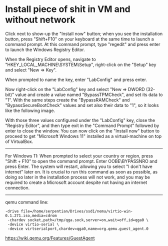 # Install piece of shit in VM and without network

Click next to show-up the "Install now" button; when you see the installation
button, press "Shift+F10" on your keyboard at the same time to launch a command
prompt. At this command prompt, type "regedit" and press enter to launch the
Windows Registry Editor.

When the Registry Editor opens, navigate to "HKEY_LOCAL_MACHINE\SYSTEM\Setup",
right-click on the "Setup" key and select "New => Key".

When prompted to name the key, enter "LabConfig" and press enter.

Now right-click on the "LabConfig" key and select "New => DWORD  (32-bit)"
value and create a value named "BypassTPMCheck", and set its data to "1". With
the same steps create the "BypassRAMCheck" and "BypassSecureBootCheck" values
and set also their data to "1", so it looks like the following image.

With those three values configured under the "LabConfig" key, close the
"Registry Editor", and then type exit in the "Command Prompt" followed by enter
to close the window. You can now click on the "Install now" button to proceed
to get "Microsoft Windows 11" installed as a virtual-machine on top of
VirtualBox.

---

For Windows 11: When prompted to select your country or region, press "Shift +
F10" to open the command prompt. Enter OOBE\BYPASSNRO and press Enter. The
system will restart, allowing you to select "I don't have internet" later on.
It is crucial to run this command as soon as possible, as doing so later in the
installation process will not work, and you may be required to create a
Microsoft account despite not having an internet connection.

---

qemu command line:

```
-drive file=/home/serpentian/Drives/ssd1/nemu/virtio-win-0.1.271.iso,media=cdrom
 -chardev socket,path=/tmp/qga.sock,server=on,wait=off,id=qga0 \
 -device virtio-serial \
 -device virtserialport,chardev=qga0,name=org.qemu.guest_agent.0
```

https://wiki.qemu.org/Features/GuestAgent

